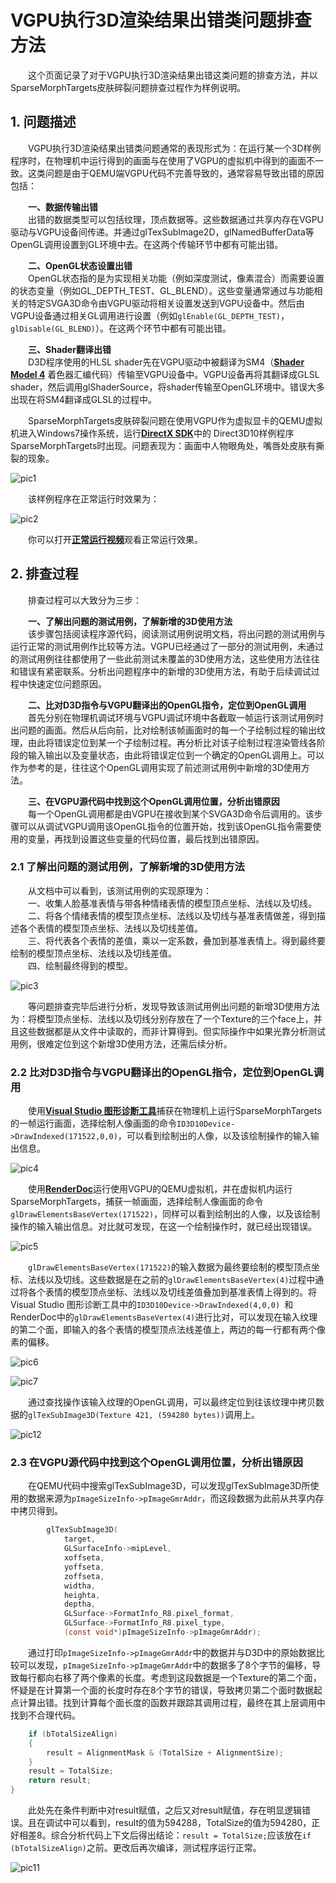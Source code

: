 # VGPU执行3D渲染结果出错类问题排查方法

&emsp;&emsp;这个页面记录了对于VGPU执行3D渲染结果出错这类问题的排查方法，并以SparseMorphTargets皮肤碎裂问题排查过程作为样例说明。

## 1. 问题描述

&emsp;&emsp;VGPU执行3D渲染结果出错类问题通常的表现形式为：在运行某一个3D样例程序时，在物理机中运行得到的画面与在使用了VGPU的虚拟机中得到的画面不一致。这类问题是由于QEMU端VGPU代码不完善导致的，通常容易导致出错的原因包括：  

&emsp;&emsp;**一、数据传输出错**  
&emsp;&emsp;出错的数据类型可以包括纹理，顶点数据等。这些数据通过共享内存在VGPU驱动与VGPU设备间传递。并通过glTexSubImage2D，glNamedBufferData等OpenGL调用设置到GL环境中去。在这两个传输环节中都有可能出错。  

&emsp;&emsp;**二、OpenGL状态设置出错**   
&emsp;&emsp;OpenGL状态指的是为实现相关功能（例如深度测试，像素混合）而需要设置的状态变量（例如GL_DEPTH_TEST、GL_BLEND）。这些变量通常通过与功能相关的特定SVGA3D命令由VGPU驱动将相关设置发送到VGPU设备中。然后由VGPU设备通过相关GL调用进行设置（例如```glEnable(GL_DEPTH_TEST)```，```glDisable(GL_BLEND)```）。在这两个环节中都有可能出错。  

&emsp;&emsp;**三、Shader翻译出错**  
&emsp;&emsp;D3D程序使用的HLSL shader先在VGPU驱动中被翻译为SM4（[**Shader Model 4**](https://docs.microsoft.com/en-us/windows/win32/direct3dhlsl/dx-graphics-hlsl-sm4-asm) 着色器汇编代码）传输至VGPU设备中。VGPU设备再将其翻译成GLSL shader，然后调用glShaderSource，将shader传输至OpenGL环境中。错误大多出现在将SM4翻译成GLSL的过程中。  

&emsp;&emsp;SparseMorphTargets皮肤碎裂问题在使用VGPU作为虚拟显卡的QEMU虚拟机进入Windows7操作系统，运行[**DirectX SDK**](https://www.microsoft.com/en-us/download/details.aspx?id=6812)中的 Direct3D10样例程序SparseMorphTargets时出现。问题表现为：画面中人物眼角处，嘴唇处皮肤有撕裂的现象。  

![pic1](./pic1.png)

&emsp;&emsp;该样例程序在正常运行时效果为：

![pic2](./pic2.png)

&emsp;&emsp;你可以打开[**正常运行视频**](./video1.mp4)观看正常运行效果。  

## 2. 排查过程

&emsp;&emsp;排查过程可以大致分为三步：

&emsp;&emsp;**一、了解出问题的测试用例，了解新增的3D使用方法**  
&emsp;&emsp;该步骤包括阅读程序源代码，阅读测试用例说明文档，将出问题的测试用例与运行正常的测试用例作比较等方法。VGPU已经通过了一部分的测试用例，未通过的测试用例往往都使用了一些此前测试未覆盖的3D使用方法，这些使用方法往往和错误有紧密联系。分析出问题程序中的新增的3D使用方法，有助于后续调试过程中快速定位问题原因。

&emsp;&emsp;**二、比对D3D指令与VGPU翻译出的OpenGL指令，定位到OpenGL调用**  
&emsp;&emsp;首先分别在物理机调试环境与VGPU调试环境中各截取一帧运行该测试用例时出问题的画面。然后从后向前，比对绘制该帧画面时的每一个子绘制过程的输出纹理，由此将错误定位到某一个子绘制过程。再分析比对该子绘制过程渲染管线各阶段的输入输出以及变量状态，由此将错误定位到一个确定的OpenGL调用上。可以作为参考的是，往往这个OpenGL调用实现了前述测试用例中新增的3D使用方法。

&emsp;&emsp;**三、在VGPU源代码中找到这个OpenGL调用位置，分析出错原因**  
&emsp;&emsp;每一个OpenGL调用都是由VGPU在接收到某个SVGA3D命令后调用的。该步骤可以从调试VGPU调用该OpenGL指令的位置开始，找到该OpenGL指令需要使用的变量，再找到设置这些变量的代码位置，最后找到出错原因。

### 2.1 了解出问题的测试用例，了解新增的3D使用方法

&emsp;&emsp;从文档中可以看到，该测试用例的实现原理为：  
&emsp;&emsp;一、收集人脸基准表情与带各种情绪表情的模型顶点坐标、法线以及切线。  
&emsp;&emsp;二、将各个情绪表情的模型顶点坐标、法线以及切线与基准表情做差，得到描述各个表情的模型顶点坐标、法线以及切线差值。  
&emsp;&emsp;三、将代表各个表情的差值，乘以一定系数，叠加到基准表情上。得到最终要绘制的模型顶点坐标、法线以及切线差值。  
&emsp;&emsp;四、绘制最终得到的模型。  

![pic3](./pic3.png)

&emsp;&emsp;等问题排查完毕后进行分析，发现导致该测试用例出问题的新增3D使用方法为：将模型顶点坐标、法线以及切线分别存放在了一个Texture的三个face上，并且这些数据都是从文件中读取的，而非计算得到。但实际操作中如果光靠分析测试用例，很难定位到这个新增3D使用方法，还需后续分析。  

### 2.2 比对D3D指令与VGPU翻译出的OpenGL指令，定位到OpenGL调用

&emsp;&emsp;使用[**Visual Studio 图形诊断工具**](https://docs.microsoft.com/zh-cn/visualstudio/debugger/graphics/visual-studio-graphics-diagnostics?view=vs-2019)捕获在物理机上运行SparseMorphTargets的一帧运行画面，选择绘制人像画面的命令```ID3D10Device->DrawIndexed(171522,0,0)```，可以看到绘制出的人像，以及该绘制操作的输入输出信息。  

![pic4](./pic4.png)

&emsp;&emsp;使用[**RenderDoc**](https://renderdoc.org/)运行使用VGPU的QEMU虚拟机，并在虚拟机内运行SparseMorphTargets，捕获一帧画面，选择绘制人像画面的命令```glDrawElementsBaseVertex(171522)```，同样可以看到绘制出的人像，以及该绘制操作的输入输出信息。对比就可发现，在这一个绘制操作时，就已经出现错误。  

![pic5](./pic5.png)

&emsp;&emsp;```glDrawElementsBaseVertex(171522)```的输入数据为最终要绘制的模型顶点坐标、法线以及切线。这些数据是在之前的```glDrawElementsBaseVertex(4)```过程中通过将各个表情的模型顶点坐标、法线以及切线差值叠加到基准表情上得到的。将Visual Studio 图形诊断工具中的```ID3D10Device->DrawIndexed(4,0,0)
```和RenderDoc中的```glDrawElementsBaseVertex(4)```进行比对，可以发现在输入纹理的第二个面，即输入的各个表情的模型顶点法线差值上，两边的每一行都有两个像素的偏移。  

![pic6](./pic6.png)

![pic7](./pic7.png)

&emsp;&emsp;通过查找操作该输入纹理的OpenGL调用，可以最终定位到往该纹理中拷贝数据的```glTexSubImage3D(Texture 421, (594280 bytes))```调用上。  

![pic12](./pic12.png)

### 2.3 在VGPU源代码中找到这个OpenGL调用位置，分析出错原因

&emsp;&emsp;在QEMU代码中搜索glTexSubImage3D，可以发现glTexSubImage3D所使用的数据来源为```pImageSizeInfo->pImageGmrAddr```，而这段数据为此前从共享内存中拷贝得到。

``` c
        glTexSubImage3D(
            target,
            GLSurfaceInfo->mipLevel,
            xoffseta,
            yoffseta,
            zoffseta,
            widtha,
            heighta,
            deptha,
            GLSurface->FormatInfo_R8.pixel_format,
            GLSurface->FormatInfo_R8.pixel_type,
            (const void*)pImageSizeInfo->pImageGmrAddr);
```

&emsp;&emsp;通过打印```pImageSizeInfo->pImageGmrAddr```中的数据并与D3D中的原始数据比较可以发现，```pImageSizeInfo->pImageGmrAddr```中的数据多了8个字节的偏移，导致每行都向右移了两个像素的长度。考虑到这段数据是一个Texture的第二个面，怀疑是在计算第一个面的长度时存在8个字节的错误，导致拷贝第二个面时数据起点计算出错。找到计算每个面长度的函数并跟踪其调用过程，最终在其上层调用中找到不合理代码。  

``` c
    if (bTotalSizeAlign)
    {
        result = AlignmentMask & (TotalSize + AlignmentSize);
    }
    result = TotalSize;
    return result;
}
```

&emsp;&emsp;此处先在条件判断中对result赋值，之后又对result赋值，存在明显逻辑错误。且在调试中可以看到，result的值为594288，TotalSize的值为594280，正好相差8。综合分析代码上下文后得出结论：```result = TotalSize;```应该放在```if (bTotalSizeAlign)```之前。更改后再次编译，测试程序运行正常。  

![pic11](./pic11.png)

